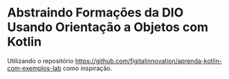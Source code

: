 # Abstraindo Formações da DIO Usando Orientação a Objetos com Kotlin

Utilizando o repositório https://github.com/figitalinnovation/aprenda-kotlin-com-exemplos-lab como inspiração.